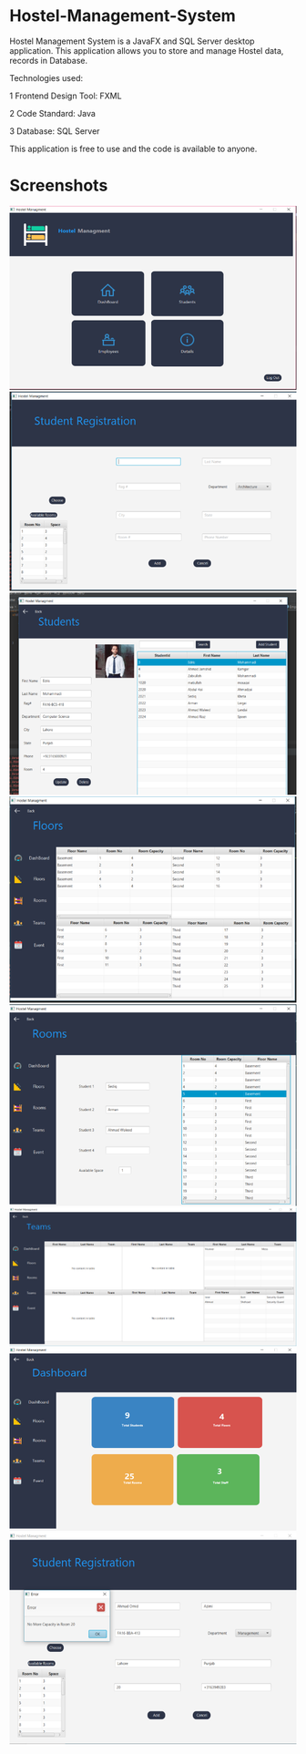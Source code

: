 # Hostel-Management-System
Hostel Management System is a JavaFX and SQL Server desktop application.
This application allows you to store and manage Hostel data, records in Database.

Technologies used:

1 Frontend Design Tool: FXML

2 Code Standard: Java

3 Database: SQL Server

This application is free to use and the code is available to anyone.

# Screenshots

<img src="screenshots/Picture1.png">
<img src="screenshots/Picture2.png">
<img src="screenshots/Picture3.png">
<img src="screenshots/Picture5.png">
<img src="screenshots/Picture6.png">
<img src="screenshots/Picture7.png">
<img src="screenshots/Picture8.png">
<img src="screenshots/Picture9.png">

